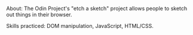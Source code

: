 About:
The Odin Project's "etch a sketch" project allows people to sketch out things in their browser.

Skills practiced:
DOM manipulation, JavaScript, HTML/CSS.